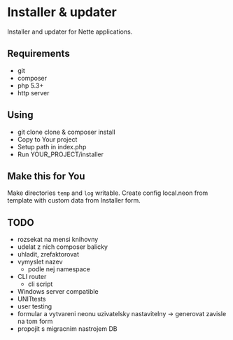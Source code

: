 # Installer & updater

Installer and updater for Nette applications.

## Requirements

* git
* composer
* php 5.3+
* http server

## Using

* git clone clone & composer install
* Copy to Your project
* Setup path in index.php
* Run YOUR_PROJECT/installer

## Make this for You

Make directories `temp` and `log` writable.
Create config local.neon from template with custom data from Installer form.

## TODO

* rozsekat na mensi knihovny
* udelat z nich composer balicky
* uhladit, zrefaktorovat
* vymyslet nazev
	* podle nej namespace
* CLI router
	* cli script
* Windows server compatible
* UNITtests
* user testing
* formular a vytvareni neonu uzivatelsky nastavitelny -> generovat zavisle na tom form
* propojit s migracnim nastrojem DB
